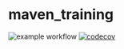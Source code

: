 # maven_training
![example workflow](https://github.com/github/docs/actions/workflows/main.yml/badge.svg)
[![codecov](https://codecov.io/gh/WahabBello/maven_training/branch/main/graph/badge.svg)](https://codecov.io/gh/WahabBello/maven_training)
